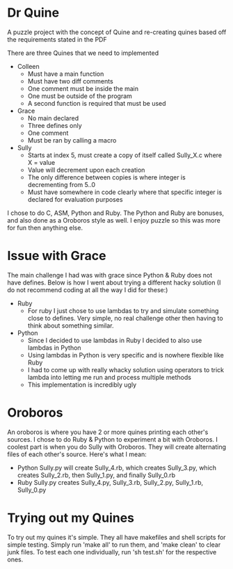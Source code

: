 # Dr Quine

A puzzle project with the concept of Quine and re-creating quines based off the requirements stated in the PDF


There are three Quines that we need to implemented
* Colleen
	* Must have a main function
	* Must have two diff comments
	* One comment must be inside the main
	* One must be outside of the program
	* A second function is required that must be used
* Grace
	* No main declared
	* Three defines only
	* One comment
	* Must be ran by calling a macro
* Sully
	* Starts at index 5, must create a copy of itself called Sully_X.c where X = value
	* Value will decrement upon each creation
	* The only difference between copies is where integer is decrementing from 5..0
	* Must have somewhere in code clearly where that specific integer is declared for evaluation purposes


I chose to do C, ASM, Python and Ruby. The Python and Ruby are bonuses, and also done as a Oroboros style as well. I enjoy puzzle so this was more for fun then anything else.


# Issue with Grace

The main challenge I had was with grace since Python & Ruby does not have defines. Below is how I went about trying a different hacky solution (I do not recommend coding at all the way I did for these:)
* Ruby
	* For ruby I just chose to use lambdas to try and simulate something close to defines. Very simple, no real challenge other then having to think about something similar.
* Python
	* Since I decided to use lambdas in Ruby I decided to also use lambdas in Python
	* Using lambdas in Python is very specific and is nowhere flexible like Ruby
	* I had to come up with really whacky solution using operators to trick lambda into letting me run and process multiple methods
	* This implementation is incredibly ugly


# Oroboros

An oroboros is where you have 2 or more quines printing each other's sources. I chose to do Ruby & Python to experiment a bit with Oroboros. I coolest part is when you do Sully with Oroboros. They will create alternating files of each other's source. Here's what I mean:
* Python Sully.py will create Sully_4.rb, which creates Sully_3.py, which creates Sully_2.rb, then Sully_1.py, and finally Sully_0.rb
* Ruby Sully.py creates Sully_4.py, Sully_3.rb, Sully_2.py, Sully_1.rb, Sully_0.py


# Trying out my Quines

To try out my quines it's simple. They all have makefiles and shell scripts for simple testing. Simply run 'make all' to run them, and 'make clean' to clear junk files. To test each one individually, run 'sh test.sh' for the respective ones.